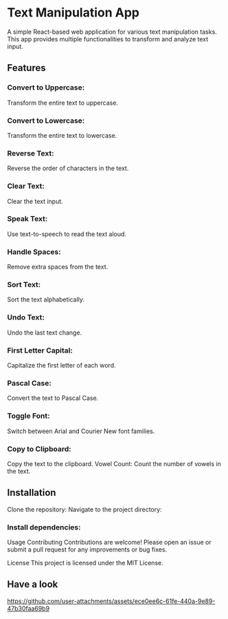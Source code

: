 # Text Manipulation App
A simple React-based web application for various text manipulation tasks. This app provides multiple functionalities to transform and analyze text input.

## Features
### Convert to Uppercase: 
Transform the entire text to uppercase.
### Convert to Lowercase:  
Transform the entire text to lowercase.
### Reverse Text: 
Reverse the order of characters in the text.
### Clear Text:
Clear the text input.
### Speak Text: 
Use text-to-speech to read the text aloud.
### Handle Spaces:
Remove extra spaces from the text.
### Sort Text:
Sort the text alphabetically.
### Undo Text: 
Undo the last text change.
### First Letter Capital:
Capitalize the first letter of each word.
### Pascal Case:
Convert the text to Pascal Case.
### Toggle Font:
Switch between Arial and Courier New font families.
### Copy to Clipboard:
Copy the text to the clipboard.
Vowel Count: Count the number of vowels in the text.
## Installation
Clone the repository:
Navigate to the project directory:
### Install dependencies:
Usage
Contributing
Contributions are welcome! Please open an issue or submit a pull request for any improvements or bug fixes.

License
This project is licensed under the MIT License.
## Have a look

https://github.com/user-attachments/assets/ece0ee6c-61fe-440a-9e89-47b30faa69b9

